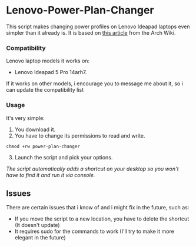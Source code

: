 # Lenovo-Power-Plan-Changer
This script makes changing power profiles on Lenovo Ideapad laptops even simpler than it already is.
It is based on [this article](https://wiki.archlinux.org/title/Lenovo_IdeaPad_5_Pro_14ACN6) from the Arch Wiki.

### Compatibility

Lenovo laptop models it works on:
+ Lenovo Ideapad 5 Pro 14arh7.

If it works on other models, i encourage you to message me about it, so i can update the compatibility list

### Usage

It's very simple:

1. You download it.
2. You have to change its permissions to read and write.

```
chmod +rw power-plan-changer
```
3. Launch the script and pick your options.

   

_The script automatically adds a shortcut on your desktop so you won't have to find it and run it via console._

## Issues

There are certain issues that i know of and i might fix in the future, such as:
+ If you move the script to a new location, you have to delete the shortcut (It doesn't update)
+ It requires sudo for the commands to work (I'll try to make it more elegant in the future)
